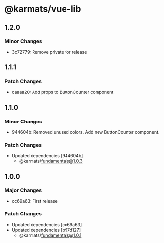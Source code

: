 # @karmats/vue-lib

## 1.2.0

### Minor Changes

- 3c72779: Remove private for release

## 1.1.1

### Patch Changes

- caaaa20: Add props to ButtonCounter component

## 1.1.0

### Minor Changes

- 944604b: Removed unused colors.
  Add new ButtonCounter component.

### Patch Changes

- Updated dependencies [944604b]
  - @karmats/fundamentals@1.0.3

## 1.0.0

### Major Changes

- cc69a63: First release

### Patch Changes

- Updated dependencies [cc69a63]
- Updated dependencies [b97d127]
  - @karmats/fundamentals@1.0.1
